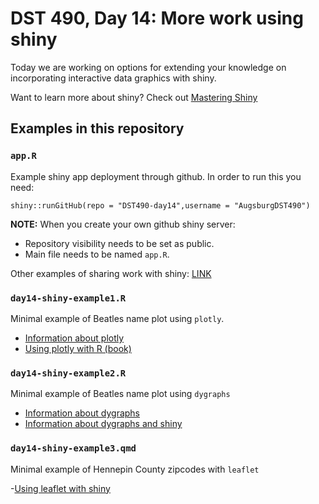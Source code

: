 # DST 490, Day 14: More work using shiny

Today we are working on options for extending your knowledge on incorporating interactive data graphics with shiny.

Want to learn more about shiny? Check out [Mastering Shiny](https://mastering-shiny.org/)

## Examples in this repository


### `app.R`
Example shiny app deployment through github.  In order to run this you need:

`shiny::runGitHub(repo = "DST490-day14",username = "AugsburgDST490")`

**NOTE:** When you create your own github shiny server:

- Repository visibility needs to be set as public.
- Main file needs to be named `app.R`.

Other examples of sharing work with shiny: [LINK](https://shiny.posit.co/r/getstarted/shiny-basics/lesson7/)

### `day14-shiny-example1.R`
Minimal example of Beatles name plot using `plotly`.

- [Information about plotly](https://plotly.com/r/)
- [Using plotly with R (book)](https://plotly-r.com/)

### `day14-shiny-example2.R`
Minimal example of Beatles name plot using `dygraphs`

- [Information about dygraphs](https://rstudio.github.io/dygraphs/index.html)
- [Information about dygraphs and shiny](https://rstudio.github.io/dygraphs/shiny.html)

### `day14-shiny-example3.qmd`
Minimal example of Hennepin County zipcodes with `leaflet`

 -[Using leaflet with shiny](https://rstudio.github.io/leaflet/articles/shiny.html)

